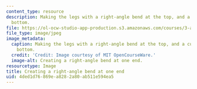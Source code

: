```yaml
---
content_type: resource
description: Making the legs with a right-angle bend at the top, and a curve at the
  bottom.
file: https://ol-ocw-studio-app-production.s3.amazonaws.com/courses/3-a04-modern-blacksmithing-and-physical-metallurgy-fall-2008/4ded1d76869ea8282a80ab511e594ea5_086.jpg
file_type: image/jpeg
image_metadata:
  caption: Making the legs with a right-angle bend at the top, and a curve at the
    bottom.
  credit: 'Credit: Image courtesy of MIT OpenCourseWare.'
  image-alt: Creating a right-angle bend at one end.
resourcetype: Image
title: Creating a right-angle bend at one end
uid: 4ded1d76-869e-a828-2a80-ab511e594ea5
---
```


